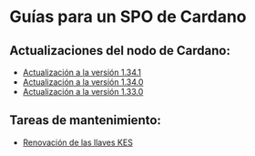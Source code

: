 # Guías para un SPO de Cardano


## Actualizaciones del nodo de Cardano:
- [Actualización a la versión 1.34.1](docs/Update-to-1.34.1.ES.md)
- [Actualización a la versión 1.34.0](docs/Update-to-1.34.0.ES.md)
- [Actualización a la versión 1.33.0](docs/Update-to-1.33.0.ES.md)

## Tareas de mantenimiento:
- [Renovación de las llaves KES](docs/Renovacion-llaves-KES.ES.md)
